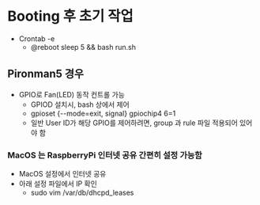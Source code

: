 # Booting 후 초기 작업

- Crontab -e
  - @reboot sleep 5 && bash run.sh  

## Pironman5 경우
- GPIO로 Fan(LED) 동작 컨트롤 가능
  - GPIOD 설치시, bash 상에서 제어
  - gpioset {--mode=exit, signal} gpiochip4 6=1
  - 일반 User ID가 해당 GPIO를 제어하려면, group 과 rule 파일 적용되어 있어야 함 

### MacOS 는 RaspberryPi 인터넷 공유 간편히 설정 가능함
- MacOS 설정에서 인터넷 공유
- 아래 설정 파일에서 IP 확인
  - sudo vim /var/db/dhcpd_leases
   
